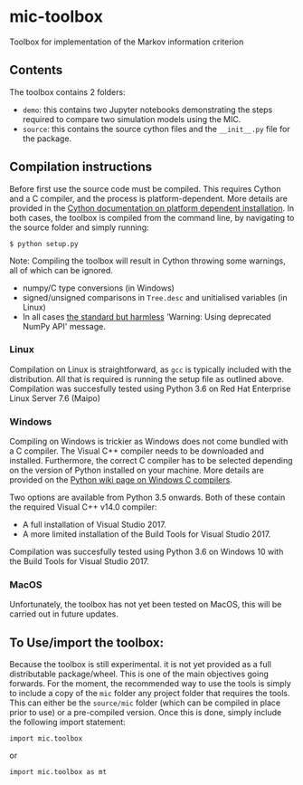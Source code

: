# mic-toolbox
Toolbox for implementation of the Markov information criterion

## Contents

The toolbox contains 2 folders:
- `demo`: this contains two Jupyter notebooks demonstrating the steps required to compare two simulation models using the MIC. 
- `source`: this contains the source cython files and the `__init__.py` file for the package.

## Compilation instructions 

Before first use the source code must be compiled. This requires Cython and a C compiler, and the process is platform-dependent. More details are provided in the [Cython documentation on platform dependent installation](https://cython.readthedocs.io/en/latest/src/quickstart/install.html). In both cases, the toolbox is compiled from the command line, by navigating to the source folder and simply running:

`$ python setup.py`

Note: Compiling the toolbox will result in Cython throwing some warnings, all of which can be ignored.
- numpy/C type conversions (in Windows)
- signed/unsigned comparisons in `Tree.desc` and unitialised variables (in Linux) 
- In all cases [the standard but harmless](https://github.com/scipy/scipy/issues/5889) 'Warning: Using deprecated NumPy API' message. 

### Linux

Compilation on Linux is straightforward, as `gcc` is typically included with the distribution. All that is required is running the setup file as outlined above. Compilation was succesfully tested using Python 3.6 on Red Hat Enterprise Linux Server 7.6 (Maipo)

### Windows

Compiling on Windows is trickier as Windows does not come bundled with a C compiler. The Visual C++ compiler needs to be downloaded and installed. Furthermore, the correct C compiler has to be selected depending on the version of Python installed on your machine. More details are provided on the [Python wiki page on Windows C compilers](https://wiki.python.org/moin/WindowsCompilers). 

Two options are available from Python 3.5 onwards. Both of these contain the required Visual C++ v14.0 compiler:
- A full installation of Visual Studio 2017.
- A more limited installation of the Build Tools for Visual Studio 2017.

Compilation was succesfully tested using Python 3.6 on Windows 10 with the Build Tools for Visual Studio 2017.

### MacOS

Unfortunately, the toolbox has not yet been tested on MacOS, this will be carried out in future updates.

## To Use/import the toolbox:

Because the toolbox is still experimental. it is not yet provided as a full distributable package/wheel. This is one of the main objectives going forwards. For the moment, the recommended way to use the tools is simply to include a copy of the `mic` folder any project folder that requires the tools. This can either be the `source/mic` folder (which can be compiled in place prior to use) or a pre-compiled version. Once this is done, simply include the following import statement:
  
`import mic.toolbox` 
  
 or
  
 `import mic.toolbox as mt`
